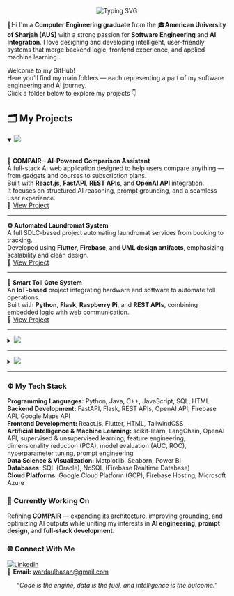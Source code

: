 <p align="center"> <img src="https://readme-typing-svg.herokuapp.com?font=Fira+Code&pause=1000&color=2E9AFF&center=true&vCenter=true&width=750&lines=Computer+Engineer+%7C+Software+Engineering+%2B+AI+Integration;Full+Stack+Developer+%7C+AI+Engineer;Passionate+about+Building+Intelligent+Systems" alt="Typing SVG" /> </p>

👋Hi I'm a **Computer Engineering graduate** from the 🎓**American University of Sharjah (AUS)** with a strong passion for **Software Engineering** and **AI Integration**. I love designing and developing intelligent, user-friendly systems that merge backend logic, frontend experience, and applied machine learning.

Welcome to my GitHub!  
Here you’ll find my main folders — each representing a part of my software engineering and AI journey.  
Click a folder below to explore my projects 👇  

## 🗂️ My Projects  

<details open>
<summary> <img src="https://img.shields.io/badge/Software%20Engineering-%231E90FF?style=flat&labelColor=black" /> </summary>
<br>

**🧠 COMPAIR – AI-Powered Comparison Assistant**  
A full-stack AI web application designed to help users compare anything — from gadgets and courses to subscription plans.  
Built with **React.js**, **FastAPI**, **REST APIs**, and **OpenAI API** integration.  
It focuses on structured AI reasoning, prompt grounding, and a seamless user experience.  
🔗 [View Project](https://github.com/wardacoder/COMPAIR)

---

**⚙️ Automated Laundromat System**  
A full SDLC-based project automating laundromat services from booking to tracking.  
Developed using **Flutter**, **Firebase**, and **UML design artifacts**, emphasizing scalability and clean design.  
🔗 [View Project](https://github.com/wardacoder/Automated-Laundromat-System)

---

**🚗 Smart Toll Gate System**  
An **IoT-based** project integrating hardware and software to automate toll operations.  
Built with **Python**, **Flask**, **Raspberry Pi**, and **REST APIs**, combining embedded logic with web communication.  
🔗 [View Project](https://github.com/wardacoder/Smart-Toll-Gate-System)

</details>

---

<details>
<summary> <img src="https://img.shields.io/badge/AI%20%26%20Machine%20Learning-%238A2BE2?style=flat&labelColor=black" /></summary>
<br>

**🧩 COMPAIR – AI Integration**  
Within COMPAIR, I designed prompt templates, grounding strategies, and API integrations using **OpenAI API** and **LangChain**, ensuring structured and context-aware responses.  
Focused on minimizing hallucinations and improving precision through tailored prompt engineering.  
🔗 [View Project](https://github.com/wardacoder/COMPAIR)

---

**🌊 Flood Prediction System**  
A **machine learning model** predicting flood likelihood using real-world data.  
Developed using **Python**, **scikit-learn**, and **semi-supervised learning (KNN with pseudo-labeling)**.  
Emphasized **data preprocessing**, **feature selection**, and **model evaluation (accuracy, precision, recall, F1-score)**.  
🔗 [View Project](https://github.com/wardacoder/Flood-Prediction-ML)

---

**🧬 Protein Stability Prediction**  
Predicted protein stability using **Random Forest** and **PCA** for dimensionality reduction.  
Worked with real datasets, focusing on data analysis, training, and visualization with **Matplotlib** and **Seaborn**.  

</details>

---

<details>
<summary> <img src="https://img.shields.io/badge/Data%20Science-%23228B22?style=flat&labelColor=black" /></summary>
<br>

Projects centered on extracting insights, analyzing trends, and visualizing model performance.  
Tools used: **Python**, **Pandas**, **NumPy**, **Matplotlib**, **Seaborn**, **Power BI**.

</details>

---

### ⚙️ My Tech Stack  

**Programming Languages:** Python, Java, C++, JavaScript, SQL, HTML  
**Backend Development:** FastAPI, Flask, REST APIs, OpenAI API, Firebase API, Google Maps API  
**Frontend Development:** React.js, Flutter, HTML, TailwindCSS  
**Artificial Intelligence & Machine Learning:** scikit-learn, LangChain, OpenAI API, supervised & unsupervised learning, feature engineering, dimensionality reduction (PCA), model evaluation (AUC, ROC), hyperparameter tuning, prompt engineering  
**Data Science & Visualization:** Matplotlib, Seaborn, Power BI  
**Databases:** SQL (Oracle), NoSQL (Firebase Realtime Database)  
**Cloud Platforms:** Google Cloud Platform (GCP), Firebase Hosting, Microsoft Azure  

### 🚀 Currently Working On  

Refining **COMPAIR** — expanding its architecture, improving grounding, and optimizing AI outputs while uniting my interests in **AI engineering**, **prompt design**, and **full-stack development**.  

### 🌐 Connect With Me  

[![LinkedIn](https://img.shields.io/badge/LinkedIn-Warda%20Hasan-blue?style=flat-square&logo=linkedin)](https://www.linkedin.com/in/wardacoder)  
📧 **Email:** wardaulhasan@gmail.com  

<p align="center">
  <em>“Code is the engine, data is the fuel, and intelligence is the outcome.”</em>
</p>
